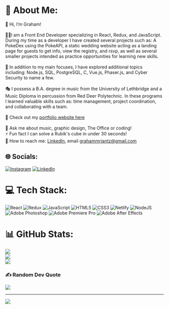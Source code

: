 # 💫 About Me:
👋 Hi, I’m Graham!<br><br>👩‍💻I am a Front End Developer specializing in React, Redux, and JavaScript. During my time as a developer I have created several projects such as: A PokeDex using the PokeAPI, a static wedding website acting as a landing page for guests to get info, view the registry, and rsvp, as well as several smaller projects intended as practice opportunities for learning new skills.<br><br>🔭 In addition to my main focuses, I have explored additional topics including: Node.js, SQL, PostgreSQL, C, Vue.js, Phaser.js, and Cyber Security to name a few.<br><br>🎭 I possess a B.A. degree in music from the University of Lethbridge and a Music Diploma in percussion from Red Deer Polytechnic. In these programs I learned valuable skills such as: time management, project coordination, and collaborating with a team.<br><br>🔗 Check out my [portfolio website here](https://grahamjantz.com)<br><br>💬 Ask me about music, graphic design, The Office or coding!<br>⚡ Fun fact I can solve a Rubik's cube in under 30 seconds!<br>📧 How to reach me: [LinkedIn](https://www.linkedin.com/in/graham-jantz-b87921145/), email grahammrjantz@gmail.com


## 🌐 Socials:
[![Instagram](https://img.shields.io/badge/Instagram-%23E4405F.svg?logo=Instagram&logoColor=white)](https://instagram.com/https://instagram.com/grahamjantz) [![LinkedIn](https://img.shields.io/badge/LinkedIn-%230077B5.svg?logo=linkedin&logoColor=white)](https://linkedin.com/in/https://www.linkedin.com/in/graham-jantz-b87921145/) 

# 💻 Tech Stack:
![React](https://img.shields.io/badge/react-%2320232a.svg?style=for-the-badge&logo=react&logoColor=%2361DAFB) ![Redux](https://img.shields.io/badge/redux-%23593d88.svg?style=for-the-badge&logo=redux&logoColor=white) ![JavaScript](https://img.shields.io/badge/javascript-%23323330.svg?style=for-the-badge&logo=javascript&logoColor=%23F7DF1E) ![HTML5](https://img.shields.io/badge/html5-%23E34F26.svg?style=for-the-badge&logo=html5&logoColor=white) ![CSS3](https://img.shields.io/badge/css3-%231572B6.svg?style=for-the-badge&logo=css3&logoColor=white) ![Netlify](https://img.shields.io/badge/netlify-%23000000.svg?style=for-the-badge&logo=netlify&logoColor=#00C7B7) ![NodeJS](https://img.shields.io/badge/node.js-6DA55F?style=for-the-badge&logo=node.js&logoColor=white) ![Adobe Photoshop](https://img.shields.io/badge/adobephotoshop-%2331A8FF.svg?style=for-the-badge&logo=adobephotoshop&logoColor=white) ![Adobe Premiere Pro](https://img.shields.io/badge/Adobe%20Premiere%20Pro-9999FF.svg?style=for-the-badge&logo=Adobe%20Premiere%20Pro&logoColor=white) ![Adobe After Effects](https://img.shields.io/badge/Adobe%20After%20Effects-9999FF.svg?style=for-the-badge&logo=Adobe%20After%20Effects&logoColor=white)
# 📊 GitHub Stats:
![](https://github-readme-stats.vercel.app/api?username=grahamjantz&theme=dracula&hide_border=false&include_all_commits=false&count_private=false)<br/>
![](https://github-readme-streak-stats.herokuapp.com/?user=grahamjantz&theme=dracula&hide_border=false)<br/>
![](https://github-readme-stats.vercel.app/api/top-langs/?username=grahamjantz&theme=dracula&hide_border=false&include_all_commits=false&count_private=false&layout=compact)

### ✍️ Random Dev Quote
![](https://quotes-github-readme.vercel.app/api?type=horizontal&theme=radical)

---
[![](https://visitcount.itsvg.in/api?id=grahamjantz&icon=0&color=0)](https://visitcount.itsvg.in)
